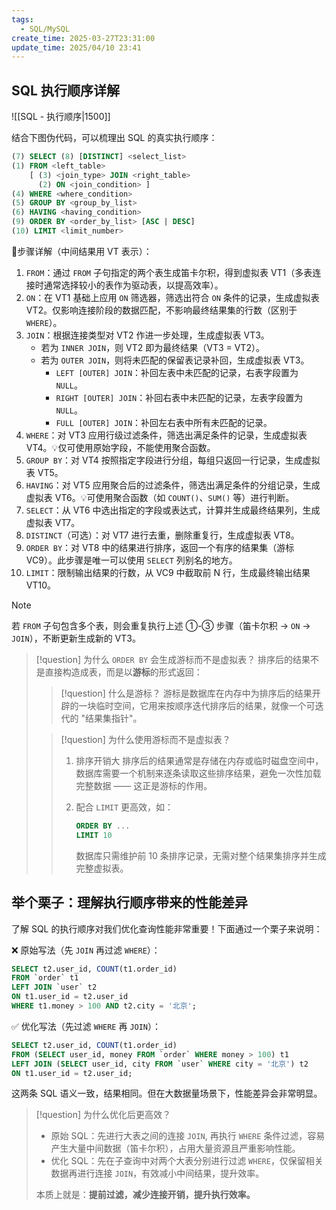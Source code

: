 ```yaml
---
tags:
  - SQL/MySQL
create_time: 2025-03-27T23:31:00
update_time: 2025/04/10 23:41
---
```


## SQL 执行顺序详解

![[SQL - 执行顺序|1500]]

结合下图伪代码，可以梳理出 SQL 的真实执行顺序：

```sql file:实际执行顺序
(7) SELECT (8) [DISTINCT] <select_list>
(1) FROM <left_table>
    [ (3) <join_type> JOIN <right_table>
      (2) ON <join_condition> ]
(4) WHERE <where_condition>
(5) GROUP BY <group_by_list>
(6) HAVING <having_condition>
(9) ORDER BY <order_by_list> [ASC | DESC]
(10) LIMIT <limit_number>
```

🌠步骤详解（中间结果用 VT 表示）：
1. `FROM`：通过 `FROM` 子句指定的两个表生成笛卡尔积，得到虚拟表 VT1（多表连接时通常选择较小的表作为驱动表，以提高效率）。
2. `ON`：在 VT1 基础上应用 `ON` 筛选器，筛选出符合 `ON` 条件的记录，生成虚拟表 VT2。仅影响连接阶段的数据匹配，不影响最终结果集的行数（区别于 `WHERE`）。
3. `JOIN`：根据连接类型对 VT2 作进一步处理，生成虚拟表 VT3。
	- 若为 `INNER JOIN`，则 VT2 即为最终结果（VT3 = VT2）。
	- 若为 `OUTER JOIN`，则将未匹配的保留表记录补回，生成虚拟表 VT3。
		- `LEFT [OUTER] JOIN`：补回左表中未匹配的记录，右表字段置为 `NULL`。
		- `RIGHT [OUTER] JOIN`：补回右表中未匹配的记录，左表字段置为 `NULL`。
		- `FULL [OUTER] JOIN`：补回左右表中所有未匹配的记录。
4. `WHERE`：对 VT3 应用行级过滤条件，筛选出满足条件的记录，生成虚拟表 VT4。💡仅可使用原始字段，不能使用聚合函数。
5. `GROUP BY`：对 VT4 按照指定字段进行分组，每组只返回一行记录，生成虚拟表 VT5。
6. `HAVING`：对 VT5 应用聚合后的过滤条件，筛选出满足条件的分组记录，生成虚拟表 VT6。💡可使用聚合函数（如 `COUNT()`、`SUM()` 等）进行判断。
7. `SELECT`：从 VT6 中选出指定的字段或表达式，计算并生成最终结果列，生成虚拟表 VT7。
8. `DISTINCT`（可选）：对 VT7 进行去重，删除重复行，生成虚拟表 VT8。
9. `ORDER BY`：对 VT8 中的结果进行排序，返回一个有序的结果集（游标 VC9）。此步骤是唯一可以使用 `SELECT` 列别名的地方。
10. `LIMIT`：限制输出结果的行数，从 VC9 中截取前 N 行，生成最终输出结果 VT10。

> [!note]
> 若 `FROM` 子句包含多个表，则会重复执行上述 ①-③ 步骤（笛卡尔积 → `ON` → `JOIN`），不断更新生成新的 VT3。

> [!question] 为什么 `ORDER BY` 会生成游标而不是虚拟表？
> 排序后的结果不是直接构造成表，而是以**游标**的形式返回：
>
> > [!question] 什么是游标？
> > 游标是数据库在内存中为排序后的结果开辟的一块临时空间，它用来按顺序迭代排序后的结果，就像一个可迭代的 "结果集指针"。
>
> > [!question] 为什么使用游标而不是虚拟表？
> >
> > 1. 排序开销大
> >    排序后的结果通常是存储在内存或临时磁盘空间中，数据库需要一个机制来逐条读取这些排序结果，避免一次性加载完整数据 —— 这正是游标的作用。
> >
> > 2. 配合 `LIMIT` 更高效，如：
> >
> >    ```sql
> >    ORDER BY ... 
> >    LIMIT 10
> >    ```
> >
> >    数据库只需维护前 10 条排序记录，无需对整个结果集排序并生成完整虚拟表。

## 举个栗子：理解执行顺序带来的性能差异

了解 SQL 的执行顺序对我们优化查询性能非常重要！下面通过一个栗子来说明：

❌ 原始写法（先 `JOIN` 再过滤 `WHERE`）：

```sql
SELECT t2.user_id, COUNT(t1.order_id)
FROM `order` t1 
LEFT JOIN `user` t2
ON t1.user_id = t2.user_id
WHERE t1.money > 100 AND t2.city = '北京';
```

✅ 优化写法（先过滤 `WHERE` 再 `JOIN`）：

```sql
SELECT t2.user_id, COUNT(t1.order_id)
FROM (SELECT user_id, money FROM `order` WHERE money > 100) t1 
LEFT JOIN (SELECT user_id, city FROM `user` WHERE city = '北京') t2
ON t1.user_id = t2.user_id;
```

这两条 SQL 语义一致，结果相同。但在大数据量场景下，性能差异会非常明显。

> [!question] 为什么优化后更高效？
> - 原始 SQL：先进行大表之间的连接 `JOIN`, 再执行 `WHERE` 条件过滤，容易产生大量中间数据（笛卡尔积），占用大量资源且严重影响性能。
> - 优化 SQL：先在子查询中对两个大表分别进行过滤 `WHERE`，仅保留相关数据再进行连接 `JOIN`，有效减小中间结果，提升效率。
>
> 本质上就是：**提前过滤，减少连接开销，提升执行效率。**
